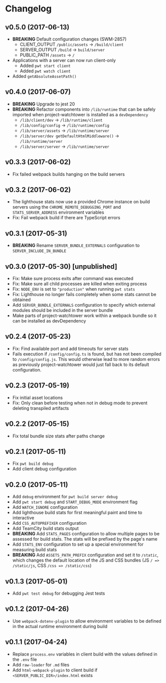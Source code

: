 # Changelog

## v0.5.0 (2017-06-13)

* **BREAKING** Default configuration changes (SWM-2857)
    * CLIENT_OUTPUT `/public/assets` -> `/build/client`
    * SERVER_OUTPUT `/build` -> `build/server`
    * PUBLIC_PATH `/assets` -> `/`
* Applications with a server can now run client-only
    * Added `pwt start client`
    * Added `pwt watch client`
* Added `getAbsoluteAssetPath()`

## v0.4.0 (2017-06-07)

* **BREAKING** Upgrade to jest 20
* **BREAKING** Refactor components into `/lib/runtime` that can be safely imported when project-watchtower is installed as a `devDependency`
    * `/lib/client/dev` -> `/lib/runtime/client`
    * `/lib/config/config` -> `/lib/runtime/config`
    * `/lib/server/assets` -> `/lib/runtime/server`
    * `/lib/server/dev getDefaultHtmlMiddleware()` -> `/lib/runtime/server`
    * `/lib/server/server` -> `/lib/runtime/server`

## v0.3.3 (2017-06-02)

* Fix failed webpack builds hanging on the build servers

## v0.3.2 (2017-06-02)

* The lighthouse stats now use a provided Chrome instance on build servers using the `CHROME_REMOTE_DEBUGGING_PORT` and `STATS_SERVER_ADDRESS` environment variables
* Fix: Fail webpack build if there are TypeScript errors

## v0.3.1 (2017-05-31)

* **BREAKING** Rename `SERVER_BUNDLE_EXTERNALS` configuration to `SERVER_INCLUDE_IN_BUNDLE`

## v0.3.0 (2017-05-30) [unpublished]

* Fix: Make sure process exits after command was executed
* Fix: Make sure all child processes are killed when exiting process
* Fix: `NODE_ENV` is set to `"production"` when running `pwt stats`
* Fix: Lighthouse no longer fails completely when some stats cannot be obtained
* Add `SERVER_BUNDLE_EXTERNALS` configuration to specify which external modules should be included in the server bundle
* Make parts of project-watchtower work within a webpack bundle so it can be installed as devDependency

## v0.2.4 (2017-05-23)

* Fix: Find available port and add timeouts for server stats
* Fails execution if `/config/config.ts` is found, but has not been compiled to `/config/config.js`. This would otherwise lead to more random errors as previously project-watchtower would just fall back to its default configuration.

## v0.2.3 (2017-05-19)

* Fix initial asset locations
* Fix: Only clean before testing when not in debug mode to prevent deleting transpiled artifacts

## v0.2.2 (2017-05-15)

* Fix total bundle size stats after paths change

## v0.2.1 (2017-05-11)

* Fix `pwt build debug`
* Add client debug configuration

## v0.2.0 (2017-05-11)

* Add `debug` environment for `pwt build server debug`
* Add `pwt start debug` and `START_DEBUG_MODE` environment flag
* Add `WATCH_IGNORE` configuration
* Add lighthouse build stats for first meaningful paint and time to interactive
* Add `CSS_AUTOPREFIXER` configuration
* Add TeamCity build stats output
* **BREAKING** Add `STATS_PAGES` configuration to allow multiple pages to be assessed for build stats. The stats will be prefixed by the page's name
* Add `STATS_ENV` configuration to set up a special environment for measuring build stats
* **BREAKING** Add `ASSETS_PATH_PREFIX` configuration and set it to `/static`, which changes the default location of the JS and CSS bundles (JS `/ => /static/js`, CSS `/css => /static/css`)

## v0.1.3 (2017-05-01)

* Add `pwt test debug` for debugging Jest tests

## v0.1.2 (2017-04-26)

* Use `webpack-dotenv-plugin` to allow environment variables to be defined in the actual runtime environment during build

## v0.1.1 (2017-04-24)

* Replace `process.env` variables in client build with the values defined in the `.env` file
* Add `raw-loader` for `.md` files
* Add `html-webpack-plugin` to client build if `<SERVER_PUBLIC_DIR>/index.html` exists
